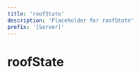 ```yaml
---
title: 'roofState'
description: 'Placeholder for roofState'
prefix: '[Server]'
---
```


# roofState
